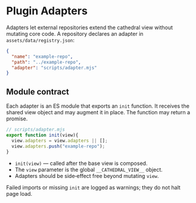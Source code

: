 # Plugin Adapters

Adapters let external repositories extend the cathedral view without mutating core code. A repository declares an adapter in `assets/data/registry.json`:

```json
{
  "name": "example-repo",
  "path": "../example-repo",
  "adapter": "scripts/adapter.mjs"
}
```

## Module contract

Each adapter is an ES module that exports an `init` function. It receives the shared view object and may augment it in place. The function may return a promise.

```js
// scripts/adapter.mjs
export function init(view){
  view.adapters = view.adapters || [];
  view.adapters.push("example-repo");
}
```

* `init(view)` — called after the base view is composed.
* The `view` parameter is the global `__CATHEDRAL_VIEW__` object.
* Adapters should be side‑effect free beyond mutating `view`.

Failed imports or missing `init` are logged as warnings; they do not halt page load.
